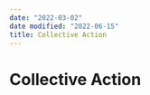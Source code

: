 ```yaml
---
date: "2022-03-02"
date modified: "2022-06-15"
title: Collective Action
---
```


# Collective Action

